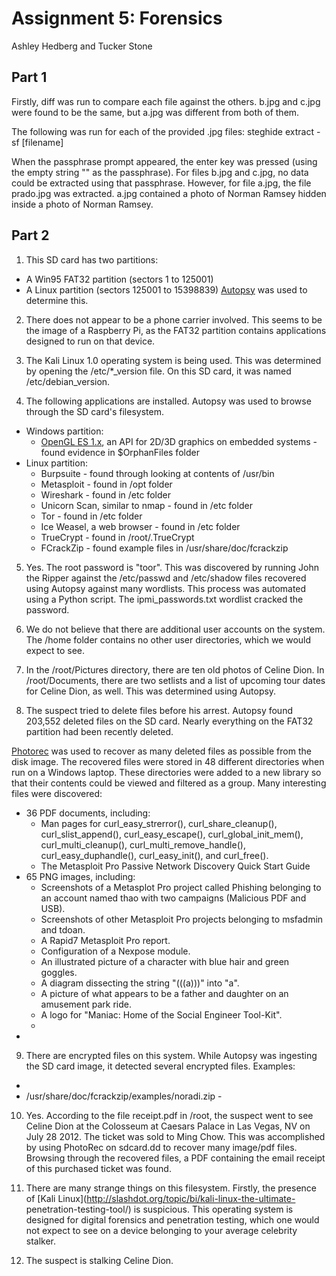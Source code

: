 # Assignment 5: Forensics

Ashley Hedberg and Tucker Stone

## Part 1
Firstly, diff was run to compare each file against the others. b.jpg and c.jpg
were found to be the same, but a.jpg was different from both of them.

The following was run for each of the provided .jpg files: steghide extract -sf
[filename]

When the passphrase prompt appeared, the enter key was pressed (using the empty
string "" as the passphrase). For files b.jpg and c.jpg, no data could be
extracted using that passphrase. However, for file a.jpg, the file prado.jpg 
was extracted. a.jpg contained a photo of Norman Ramsey hidden inside a photo 
of Norman Ramsey.

<!--- It should be noted that this was overheard by a particular classmate 
*cough* Nicholas Andre *cough* who was talking a bit too loudly about his
forensics work in 111. Seemed silly not to try it. Worked like a charm! -->

## Part 2
1. This SD card has two partitions:
  * A Win95 FAT32 partition (sectors 1 to 125001)
  * A Linux partition (sectors 125001 to 15398839)
[Autopsy](http://www.sleuthkit.org/autopsy/) was used to determine this.

2. There does not appear to be a phone carrier involved. This seems to be the
image of a Raspberry Pi, as the FAT32 partition contains applications designed 
to run on that device.

3. The Kali Linux 1.0 operating system is being used. This was determined by
opening the /etc/\*\_version file. On this SD card, it was named
/etc/debian\_version.

4. The following applications are installed. Autopsy was used to browse through
the SD card's filesystem.
  * Windows partition:
    * [OpenGL ES 1.x](http://www.khronos.org/opengles/1_X/), an API for 2D/3D
    graphics on embedded systems - found evidence in $OrphanFiles folder
  * Linux partition:
    * Burpsuite - found through looking at contents of /usr/bin
    * Metasploit - found in /opt folder
    * Wireshark - found in /etc folder
    * Unicorn Scan, similar to nmap - found in /etc folder
    * Tor - found in /etc folder
    * Ice Weasel, a web browser - found in /etc folder
    * TrueCrypt - found in /root/.TrueCrypt
    * FCrackZip - found example files in /usr/share/doc/fcrackzip

5. Yes. The root password is "toor". This was discovered by running John the
Ripper against the /etc/passwd and /etc/shadow files recovered using Autopsy 
against many wordlists. This process was automated using a Python script. The 
ipmi\_passwords.txt wordlist cracked the password.

6. We do not believe that there are additional user accounts on the system. The
/home folder contains no other user directories, which we would expect to see.

7. In the /root/Pictures directory, there are ten old photos of Celine Dion. In
/root/Documents, there are two setlists and a list of upcoming tour dates for 
Celine Dion, as well. This was determined using Autopsy.

8. The suspect tried to delete files before his arrest. Autopsy found 203,552
deleted files on the SD card. Nearly everything on the FAT32 partition had been
recently deleted.

  [Photorec](http://www.cgsecurity.org/wiki/PhotoRec) was used to recover as
many deleted files as possible from the disk image. The recovered files were
stored in 48 different directories when run on a Windows laptop. These
directories were added to a new library so that their contents could be viewed
and filtered as a group. Many interesting files were discovered:
  * 36 PDF documents, including:
    * Man pages for curl\_easy\_strerror(), curl\_share\_cleanup(), 
curl\_slist\_append(), curl\_easy\_escape(), curl\_global\_init\_mem(), 
curl\_multi\_cleanup(), curl\_multi\_remove\_handle(), curl\_easy\_duphandle(),
curl\_easy\_init(), and curl\_free().
    * The Metasploit Pro Passive Network Discovery Quick Start Guide
  * 65 PNG images, including:
    * Screenshots of a Metasplot Pro project called Phishing belonging to an
account named thao with two campaigns (Malicious PDF and USB).
    * Screenshots of other Metasploit Pro projects belonging to msfadmin and
tdoan.
    * A Rapid7 Metasploit Pro report.
    * Configuration of a Nexpose module.
    * An illustrated picture of a character with blue hair and green goggles.
    * A diagram dissecting the string "(((a)))" into "a".
    * A picture of what appears to be a father and daughter on an amusement
park ride.
    * A logo for "Maniac: Home of the Social Engineer Tool-Kit".
    * 
  * 


9. There are encrypted files on this system. While Autopsy was ingesting the SD
card image, it detected several encrypted files. Examples:
  * 
  * /usr/share/doc/fcrackzip/examples/noradi.zip - 

10. Yes. According to the file receipt.pdf in /root, the suspect went to see
Celine Dion at the Colosseum at Caesars Palace in Las Vegas, NV on July 28 2012.
The ticket was sold to Ming Chow. This was accomplished by using PhotoRec
on sdcard.dd to recover many image/pdf files. Browsing through the recovered 
files, a PDF containing the email receipt of this purchased ticket was found.

11. There are many strange things on this filesystem. Firstly, the presence of 
[Kali Linux](http://slashdot.org/topic/bi/kali-linux-the-ultimate-
penetration-testing-tool/) is suspicious. This operating system is designed for
digital forensics and penetration testing, which one would not expect to see on
a device belonging to your average celebrity stalker.

12. The suspect is stalking Celine Dion.


